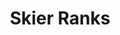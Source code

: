 ---
title: "Skier Ranks"
description: "See how all the skiers stack up in their accomplishments"
image: '/img/klaebo.jpg'
---